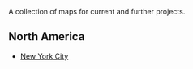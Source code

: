
A collection of maps for current and further projects.

## North America

* [New York City](nyc/README.md)